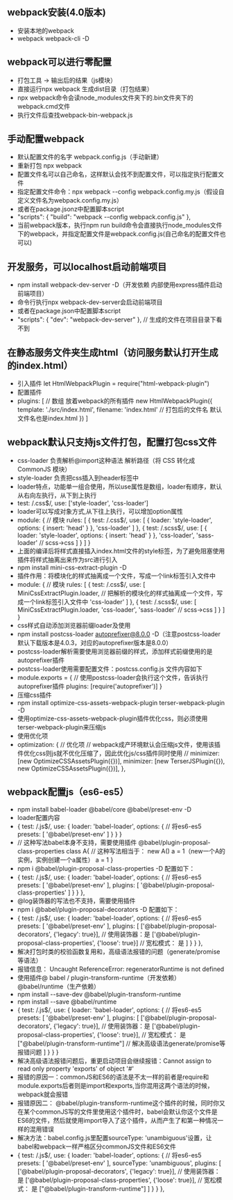 ## webpack安装(4.0版本)
- 安装本地的webpack
- webpack webpack-cli -D

## webpack可以进行零配置
- 打包工具 -> 输出后的结果（js模块）
- 直接运行npx webpack 生成dist目录（打包结果）
- npx webpack命令会读node_modules文件夹下的.bin文件夹下的webpack.cmd文件
- 执行文件后查找webpack-bin-webpack.js

## 手动配置webpack
- 默认配置文件的名字 webpack.config.js（手动新建）
- 重新打包 npx webpack
- 配置文件名可以自己命名，这样默认会找不到配置文件，可以指定执行配置文件
- 指定配置文件命令：npx webpack --config webpack.config.my.js（假设自定义文件名为webpack.config.my.js）
- 或者在package.jsonz中配置脚本script
- "scripts": {
    "build": "webpack --config webpack.config.js"
  },
- 当前webpack版本，执行npm run build命令会直接执行node_modules文件下的webpack，并指定配置文件是webpack.config.js(自己命名的配置文件也可以)

## 开发服务，可以localhost启动前端项目
- npm install webpack-dev-server -D（开发依赖 内部使用express插件启动前端项目）
- 命令行执行npx webpack-dev-server会启动前端项目
- 或者在package.json中配置脚本script
- "scripts": {
    "dev": "webpack-dev-server"
  }, // 生成的文件在项目目录下看不到

## 在静态服务文件夹生成html（访问服务默认打开生成的index.html）
- 引入插件 let HtmlWebpackPlugin = require("html-webpack-plugin")
- 配置插件
- plugins: [ // 数组 放着webpack的所有插件
    new HtmlWebpackPlugin({
      template: './src/index.html',
      filename: 'index.html' // 打包后的文件名 默认文件名也是index.html
    })
  ]

## webpack默认只支持js文件打包，配置打包css文件
- css-loader 负责解析@import这种语法 解析路径（将 CSS 转化成 CommonJS 模块）
- style-loader 负责把css插入到header标签中
- loader特点，功能单一组合使用，所以use属性是数组，loader有顺序，默认从右向左执行，从下到上执行
- test: /\.css$/, use: ['style-loader', 'css-loader']
- loader可以写成对象方式,从下往上执行，可以增加option属性
- module: { // 模块
    rules: [
      { 
        test: /\.css$/,
        use: [
          {
            loader: 'style-loader',
            options: {
              insert: 'head'
            }
          },
          'css-loader'
        ]
      },
      { 
        test: /\.scss$/,
        use: [
          {
            loader: 'style-loader',
            options: {
              insert: 'head'
            }
          },
          'css-loader',
          'sass-loader' // scss->css
        ]
      }
    ]
  }
- 上面的编译后将样式直接插入index.html文件的style标签，为了避免阻塞使用插件将样式抽离出来作为src进行引入
- npm install mini-css-extract-plugin -D
- 插件作用：将模块化的样式抽离成一个文件，写成一个link标签引入文件中
- module: { // 模块
    rules: [
      { 
        test: /\.css$/,
        use: [
          MiniCssExtractPlugin.loader, // 把解析的模块化的样式抽离成一个文件，写成一个link标签引入文件中
          'css-loader'
        ]
      },
      { 
        test: /\.scss$/,
        use: [
          MiniCssExtractPlugin.loader,
          'css-loader',
          'sass-loader' // scss->css
        ]
      }
    ]
  }
- css样式自动添加浏览器前缀loader及使用
- npm install postcss-loader autoprefixer@8.0.0 -D（注意postcss-loader默认下载版本是4.0.3，对应的autoprefixer版本是8.0.0）
- postcss-loader解析需要使用浏览器前缀的样式，添加样式前缀使用的是autoprefixer插件
- postcss-loader使用需要配置文件：postcss.config.js 文件内容如下
- module.exports = {
  // 使用postcss-loader会执行这个文件，告诉执行autoprefixer插件
  plugins: [require('autoprefixer')]
}
- 压缩css插件
- npm install optimize-css-assets-webpack-plugin terser-webpack-plugin -D
- 使用optimize-css-assets-webpack-plugin插件优化css，则必须使用terser-webpack-plugin来压缩js
- 使用优化项
- optimization: { // 优化项
    // webpack成产环境默认会压缩js文件，使用该插件优化css则js就不优化压缩了，因此优化js/css插件同时使用
    // minimizer: [new OptimizeCSSAssetsPlugin({})],
    minimizer: [new TerserJSPlugin({}), new OptimizeCSSAssetsPlugin({})],
  },

## webpack配置js（es6-es5）
- npm install babel-loader @babel/core @babel/preset-env -D
- loader配置内容
- {
    test: /\.js$/,
    use: {
      loader: 'babel-loader',
      options: { // 将es6-es5
        presets: [
          '@babel/preset-env'
        ]
      }
    }
  }
- // 这种写法babel本身不支持，需要使用插件 @babel/plugin-proposal-class-properties
  class A{ // 这种写法相当于： new A() a = 1（new一个A的实例，实例创建一个a属性）
    a = 1
  }
- npm i @babel/plugin-proposal-class-properties -D 配置如下：
- {
    test: /\.js$/,
    use: {
      loader: 'babel-loader',
      options: { // 将es6-es5
        presets: [
          '@babel/preset-env'
        ],
        plugins: [
          '@babel/plugin-proposal-class-properties'
        ]
      }
    }
  },
- @log装饰器的写法也不支持，需要使用插件
- npm i @babel/plugin-proposal-decorators -D 配置如下：
- {
    test: /\.js$/,
    use: {
      loader: 'babel-loader',
      options: { // 将es6-es5
        presets: [
          '@babel/preset-env'
        ],
        plugins: [
          ['@babel/plugin-proposal-decorators', {'legacy': true}], // 使用装饰器：是
          ['@babel/plugin-proposal-class-properties', {'loose': true}] // 宽松模式： 是
        ]
      }
    }
  },
- 解决打包时类的校验函数复用和，高级语法报错的问题（generate/promise等语法） 
- 报错信息： Uncaught ReferenceError: regeneratorRuntime is not defined
- 使用插件@ babel / plugin-transform-runtime（开发依赖）  @babel/runtime（生产依赖）
- npm install --save-dev @babel/plugin-transform-runtime
- npm install --save @babel/runtime
- {
    test: /\.js$/,
    use: {
      loader: 'babel-loader',
      options: { // 将es6-es5
        presets: [
          '@babel/preset-env'
        ],
        plugins: [
          ['@babel/plugin-proposal-decorators', {'legacy': true}], // 使用装饰器：是
          ['@babel/plugin-proposal-class-properties', {'loose': true}], // 宽松模式： 是
          ["@babel/plugin-transform-runtime"] // 解决高级语法generate/promise等报错问题
        ]
      }
    }
  }
- 解决高级语法报错问题后，重更启动项目会继续报错：Cannot assign to read only property 'exports' of object '#<Object>'
- 报错的原因一：commonJS和ES6的语法是不太一样的前者是require和module.exports后者则是import和exports,当你混用这两个语法的时候，webpack就会报错
- 报错原因二： @babel/plugin-transform-runtime这个插件的时候，同时你又在某个commonJS写的文件里使用这个插件时，babel会默认你这个文件是ES6的文件，然后就使用import导入了这个插件，从而产生了和第一种情况一样的混用错误
- 解决方法：babel.config.js里配置sourceType: 'unambiguous'设置，让babel和webpack一样严格区分commonJS文件和ES6文件
- {
    test: /\.js$/,
    use: {
      loader: 'babel-loader',
      options: { // 将es6-es5
        presets: [
          '@babel/preset-env'
        ],
        sourceType: 'unambiguous',
        plugins: [
          ['@babel/plugin-proposal-decorators', {'legacy': true}], // 使用装饰器：是
          ['@babel/plugin-proposal-class-properties', {'loose': true}], // 宽松模式： 是
          ["@babel/plugin-transform-runtime"]
        ]
      }
    }
  },